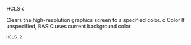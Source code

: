 HCLS *c*

Clears the high-resolution graphics screen to a specified color.
  c Color  If unspecified, BASIC uses current background color.

```ecb2
HCLS 2
```
